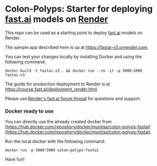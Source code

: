 # Colon-Polyps: Starter for deploying [fast.ai](https://www.fast.ai) models on [Render](https://render.com)

This repo can be used as a starting point to deploy [fast.ai](https://github.com/fastai/fastai) models on Render.

The sample app described here is up at https://fastai-v3.onrender.com.

You can test your changes locally by installing Docker and using the following command:

```
docker build -t fastai-v3 . && docker run --rm -it -p 5000:5000 fastai-v3
```

The guide for production deployment to Render is at https://course.fast.ai/deployment_render.html.

Please use [Render's fast.ai forum thread](https://forums.fast.ai/t/deployment-platform-render/33953) for questions and support.

### Docker ready to use

You can directly use the already created docker from [https://hub.docker.com/repository/docker/muntisa/colon-polyps-fastai](https://hub.docker.com/repository/docker/muntisa/colon-polyps-fastai).

Run the local docker with the following command:
```
docker run -p 5000:5000 colon-polyps-fastai
```

Have fun!
